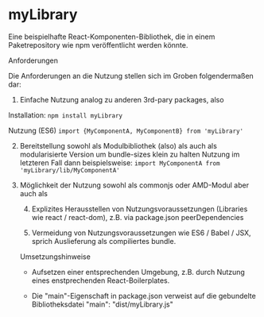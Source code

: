 # myLibrary

Eine beispielhafte React-Komponenten-Bibliothek, die in einem Paketrepository wie npm veröffentlicht werden könnte.

Anforderungen

Die Anforderungen an die Nutzung stellen sich im Groben folgendermaßen dar:

1. Einfache Nutzung analog zu anderen 3rd-pary packages, also

Installation:
`npm install myLibrary`

Nutzung (ES6)
`import {MyComponentA, MyComponentB} from 'myLibrary'`

2. Bereitstellung sowohl als Modulbibliothek (also) als auch als modularisierte Version um bundle-sizes klein zu halten
Nutzung im letzteren Fall dann beispielsweise:
`import MyComponentA from 'myLibrary/lib/MyComponentA'`

3. Möglichkeit der Nutzung sowohl als commonjs oder AMD-Modul aber auch als <script>-Tag, z.B.
<script src="https://cdnjs.cloudflare.com/ajax/libs/react/15.4.1/react.js" type="text/javascript"></script>
<script src="https://cdnjs.cloudflare.com/ajax/libs/react/15.4.1/react-dom.js" type="text/javascript"></script>
<script src="/node_modules/kiss-react-starterkit/dist/myLibrary.js" type="text/javascript"></script>
<script type="text/javascript">
    ReactDOM.render(React.createElement(myLibrary.MyComponent), document.getElementById('root'))
</script>

4. Explizites Herausstellen von Nutzungsvoraussetzungen (Libraries wie react / react-dom), z.B. via package.json peerDependencies

5. Vermeidung von Nutzungsvoraussetzungen wie ES6 / Babel / JSX, sprich Auslieferung als compiliertes bundle.


Umsetzungshinweise

- Aufsetzen einer entsprechenden Umgebung, z.B. durch Nutzung eines enstprechenden React-Boilerplates.

- Die "main"-Eigenschaft in package.json verweist auf die gebundelte Bibliotheksdatei
"main": "dist/myLibrary.js"





